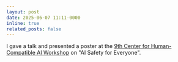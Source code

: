 ```yaml
---
layout: post
date: 2025-06-07 11:11-0000
inline: true
related_posts: false
---
```


I gave a talk and presented a poster at the [9th Center for Human-Compatible AI Workshop](https://workshop.humancompatible.ai/) on "AI Safety for Everyone".